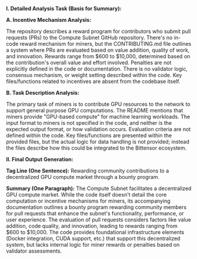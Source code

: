 **I. Detailed Analysis Task (Basis for Summary):**

**A. Incentive Mechanism Analysis:**

The repository describes a reward program for contributors who submit pull requests (PRs) to the Compute Subnet GitHub repository.  There's no in-code reward mechanism for miners, but the CONTRIBUTING.md file outlines a system where PRs are evaluated based on value addition, quality of work, and innovation. Rewards range from $600 to $10,000, determined based on the contribution's overall value and effort involved. Penalties are not explicitly defined in the code or documentation.  There is no validator logic, consensus mechanism, or weight setting described within the code.  Key files/functions related to incentives are absent from the codebase itself.


**B. Task Description Analysis:**

The primary task of miners is to contribute GPU resources to the network to support general purpose GPU computations.  The README mentions that miners provide "GPU-based compute" for machine learning workloads. The input format to miners is not specified in the code, and neither is the expected output format, or how validation occurs.  Evaluation criteria are not defined within the code. Key files/functions are presented within the provided files, but the actual logic for data handling is not provided; instead the files describe how this could be integrated to the Bittensor ecosystem.


**II. Final Output Generation:**

**Tag Line (One Sentence):**  Rewarding community contributions to a decentralized GPU compute market through a bounty program.


**Summary (One Paragraph):** The Compute Subnet facilitates a decentralized GPU compute market.  While the code itself doesn't detail the core computation or incentive mechanisms for miners, its accompanying documentation outlines a bounty program rewarding community members for pull requests that enhance the subnet's functionality, performance, or user experience.  The evaluation of pull requests considers factors like value addition, code quality, and innovation, leading to rewards ranging from $600 to $10,000.  The code provides foundational infrastructure elements (Docker integration, CUDA support, etc.) that support this decentralized system, but lacks internal logic for miner rewards or penalties based on validator assessments.

